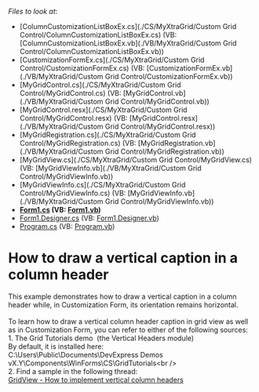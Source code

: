 <!-- default file list -->
*Files to look at*:

* [ColumnCustomizationListBoxEx.cs](./CS/MyXtraGrid/Custom Grid Control/ColumnCustomizationListBoxEx.cs) (VB: [ColumnCustomizationListBoxEx.vb](./VB/MyXtraGrid/Custom Grid Control/ColumnCustomizationListBoxEx.vb))
* [CustomizationFormEx.cs](./CS/MyXtraGrid/Custom Grid Control/CustomizationFormEx.cs) (VB: [CustomizationFormEx.vb](./VB/MyXtraGrid/Custom Grid Control/CustomizationFormEx.vb))
* [MyGridControl.cs](./CS/MyXtraGrid/Custom Grid Control/MyGridControl.cs) (VB: [MyGridControl.vb](./VB/MyXtraGrid/Custom Grid Control/MyGridControl.vb))
* [MyGridControl.resx](./CS/MyXtraGrid/Custom Grid Control/MyGridControl.resx) (VB: [MyGridControl.resx](./VB/MyXtraGrid/Custom Grid Control/MyGridControl.resx))
* [MyGridRegistration.cs](./CS/MyXtraGrid/Custom Grid Control/MyGridRegistration.cs) (VB: [MyGridRegistration.vb](./VB/MyXtraGrid/Custom Grid Control/MyGridRegistration.vb))
* [MyGridView.cs](./CS/MyXtraGrid/Custom Grid Control/MyGridView.cs) (VB: [MyGridViewInfo.vb](./VB/MyXtraGrid/Custom Grid Control/MyGridViewInfo.vb))
* [MyGridViewInfo.cs](./CS/MyXtraGrid/Custom Grid Control/MyGridViewInfo.cs) (VB: [MyGridViewInfo.vb](./VB/MyXtraGrid/Custom Grid Control/MyGridViewInfo.vb))
* **[Form1.cs](./CS/MyXtraGrid/Form1.cs) (VB: [Form1.vb](./VB/MyXtraGrid/Form1.vb))**
* [Form1.Designer.cs](./CS/MyXtraGrid/Form1.Designer.cs) (VB: [Form1.Designer.vb](./VB/MyXtraGrid/Form1.Designer.vb))
* [Program.cs](./CS/MyXtraGrid/Program.cs) (VB: [Program.vb](./VB/MyXtraGrid/Program.vb))
<!-- default file list end -->
# How to draw a vertical caption in a column header


This example demonstrates how to draw a vertical caption in a column header while, in Customization Form, its orientation remains horizontal. <br /><br />To learn how to draw a vertical column header caption in grid view as well as in Customization Form, you can refer to either of the following sources:<br />1. The Grid Tutorials demo  (the Vertical Headers module)<br />By default, it is installed here:<br />C:\Users\Public\Documents\DevExpress Demos vX.Y\Components\WinForms\CS\GridTutorials\<br /><br />2. Find a sample in the following thread:<br /><a href="https://www.devexpress.com/Support/Center/p/Q451771">GridView - How to implement vertical column headers</a>

<br/>


